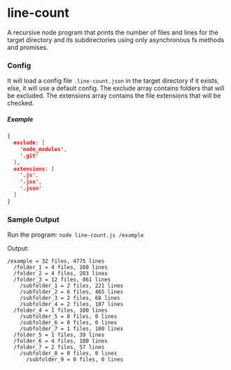 # line-count
A recursive node program that prints the number of files and lines for the target directory and its subdirectories using only asynchronous fs methods and promises.

### Config
It will load a config file `.line-count.json` in the target directory if it exists, else, it will use a default config. The exclude array contains folders that will be excluded. The extensions array contains the file extensions that will be checked.

##### Example
```json
{
  exclude: [
    'node_modules',
    '.git'
  ],
  extensions: [
    '.js',
    '.jsx',
    '.json'
  ]
}
```

### Sample Output
Run the program: `node line-count.js /example`

Output:
```
/example = 32 files, 4775 lines
  /folder_1 = 4 files, 160 lines
  /folder_2 = 4 files, 203 lines
  /folder_3 = 12 files, 861 lines
    /subfolder_1 = 2 files, 221 lines
    /subfolder_2 = 6 files, 465 lines
    /subfolder_3 = 2 files, 68 lines
    /subfolder_4 = 2 files, 107 lines
  /folder_4 = 1 files, 100 lines
    /subfolder_5 = 0 files, 0 lines
    /subfolder_6 = 0 files, 0 lines
    /subfolder_7 = 1 files, 100 lines
  /folder_5 = 1 files, 39 lines
  /folder_6 = 4 files, 180 lines
  /folder_7 = 2 files, 57 lines
    /subfolder_8 = 0 files, 0 lines
      /subfolder_9 = 0 files, 0 lines
```
